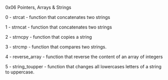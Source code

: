 0x06 Pointers, Arrays & Strings

0 - strcat - function that concatenates two strings

1 - strncat - function that concatenates two strings

2 - strncpy - function that copies a string

3 - strcmp - function that compares two strings.

4 - reverse_array - function that reverse the content of an array of integers

5 - string_toupper - function that changes all lowercases letters of a string to uppercase.

